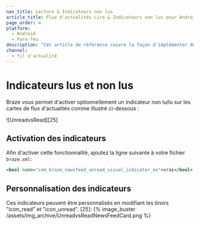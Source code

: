 ```yaml
---
nav_title: Lecture & Indicateurs non lus
article_title: Flux d'actualités Lire & Indicateurs non lus pour Android/FireOS
page_order: 4
platform:
  - Android
  - Pare-feu
description: "Cet article de référence couvre la façon d'implémenter des indicateurs de lecture et de lecture dans votre flux d'actualités pour votre application Android."
channel:
  - fil d'actualité
---
```


# Indicateurs lus et non lus

Braze vous permet d'activer optionnellement un indicateur non lu/lu sur les cartes de flux d'actualités comme illustré ci-dessous :

!\[UnreadvsRead\]\[25\]

## Activation des indicateurs

Afin d'activer cette fonctionnalité, ajoutez la ligne suivante à votre fichier `braze.xml`:

```xml
<bool name="com_braze_newsfeed_unread_visual_indicator_on">vrai</bool>
```

## Personnalisation des indicateurs
Ces indicateurs peuvent être personnalisés en modifiant les tiroirs "icon_read" et "icon_unread".
[25]: {% image_buster /assets/img_archive/UnreadvsReadNewsFeedCard.png %}
